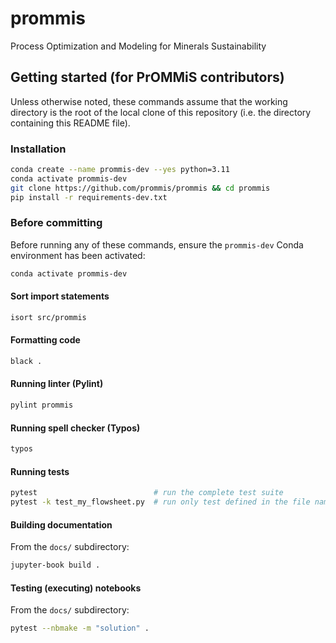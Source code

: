 # prommis
Process Optimization and Modeling for Minerals Sustainability

## Getting started (for PrOMMiS contributors)

Unless otherwise noted, these commands assume that the working directory is the root of the local clone of this repository (i.e. the directory containing this README file).

### Installation

```sh
conda create --name prommis-dev --yes python=3.11
conda activate prommis-dev
git clone https://github.com/prommis/prommis && cd prommis
pip install -r requirements-dev.txt
```

### Before committing

Before running any of these commands, ensure the `prommis-dev` Conda environment has been activated:

```sh
conda activate prommis-dev
```

#### Sort import statements

```sh
isort src/prommis
```

#### Formatting code

```sh
black .
```

#### Running linter (Pylint)

```sh
pylint prommis
```

#### Running spell checker (Typos)

```sh
typos
```

#### Running tests

```sh
pytest                          # run the complete test suite
pytest -k test_my_flowsheet.py  # run only test defined in the file named test_my_flowsheet.py
```

#### Building documentation

From the `docs/` subdirectory:

```sh
jupyter-book build .
```

#### Testing (executing) notebooks

From the `docs/` subdirectory:

```sh
pytest --nbmake -m "solution" .
```
